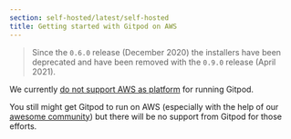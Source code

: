 ```yaml
---
section: self-hosted/latest/self-hosted
title: Getting started with Gitpod on AWS
---
```


<script context="module">
  export const prerender = true;
</script>

> Since the `0.6.0` release (December 2020) the installers have been deprecated and have been removed with the `0.9.0` release (April 2021).

We currently [do not support AWS as platform](https://www.notion.so/gitpod/1b9eac5cb33d42e391f86a87f0e37836?v=4f2ec7c943514ee19203b9d4fe096094) for running Gitpod.

You still might get Gitpod to run on AWS (especially with the help of our [awesome community](https://community.gitpod.io/)) but there will be no support from Gitpod for those efforts.
